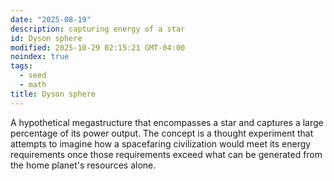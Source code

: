 ```yaml
---
date: "2025-08-19"
description: capturing energy of a star
id: Dyson sphere
modified: 2025-10-29 02:15:21 GMT-04:00
noindex: true
tags:
  - seed
  - math
title: Dyson sphere
---
```


A hypothetical megastructure that encompasses a star and captures a large percentage of its power output.
The concept is a thought experiment that attempts to imagine how a spacefaring civilization would meet its energy requirements once those requirements exceed what can be
generated from the home planet's resources alone.
